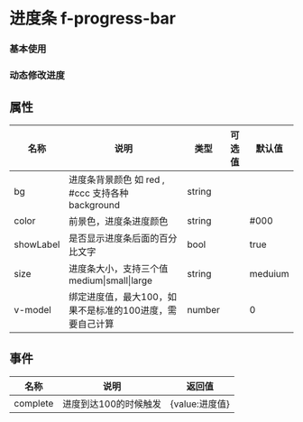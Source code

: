 # 进度条 f-progress-bar   

### 基本使用

<demo path="./ProgressBarDemo1.vue"></demo>

### 动态修改进度

<demo path="./ProgressBarDemo2.vue"></demo>

## 属性

| 名称      | 说明                                                     | 类型   | 可选值 | 默认值  |
| --------- | -------------------------------------------------------- | ------ | ------ | ------- |
| bg        | 进度条背景颜色 如 red , #ccc 支持各种background          | string |        |         |
| color     | 前景色，进度条进度颜色                                   | string |        | #000    |
| showLabel | 是否显示进度条后面的百分比文字                           | bool   |        | true    |
| size      | 进度条大小，支持三个值 medium\|small\|large              | string |        | meduium |
| v-model   | 绑定进度值，最大100，如果不是标准的100进度，需要自己计算 | number |        | 0       |



## 事件

| 名称     | 说明                  | 返回值         |
| -------- | --------------------- | -------------- |
| complete | 进度到达100的时候触发 | {value:进度值} |

